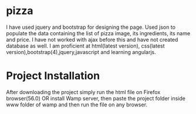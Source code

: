 # pizza
I have used jquery and bootstrap for designing the page.
Used json to populate the data containing the list of pizza image, its ingredients, its name and price.
I have not worked with ajax before this and have not created database as well.
I am proficient at html(latest version), css(latest version),bootstrap(4),jquery,javascript and learning angularjs.


# Project Installation
After downloading the project simply run the html file on Firefox browser(56.0) OR install Wamp server, then paste the project folder inside www folder of wamp and then run the file on any browser.
